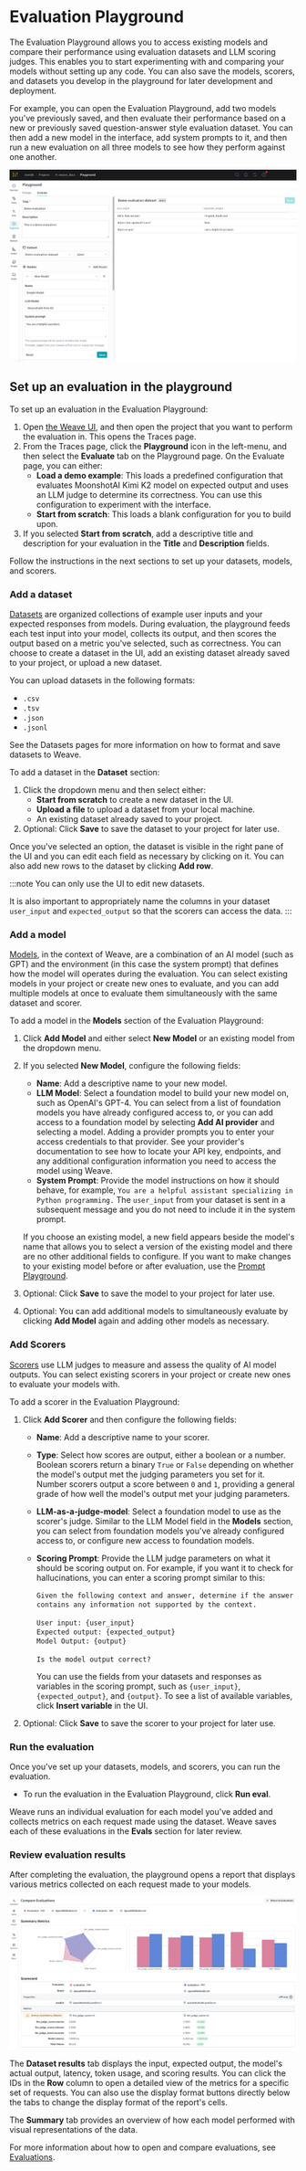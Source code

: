 # Evaluation Playground

The Evaluation Playground allows you to access existing models and compare their performance using evaluation datasets and LLM scoring judges. This enables you to start experimenting with and comparing your models without setting up any code. You can also save the models, scorers, and datasets you develop in the playground for later development and deployment.

For example, you can open the Evaluation Playground, add two models you've previously saved, and then evaluate their performance based on a new or previously saved question-answer style evaluation dataset. You can then add a new model in the interface, add system prompts to it, and then run a new evaluation on all three models to see how they perform against one another.

![Evaluation Playground Interface](../evaluation/img/eval-playground-ui.png)

## Set up an evaluation in the playground

To set up an evaluation in the Evaluation Playground:

1. Open [the Weave UI](https://wandb.ai/wandb/quickstart_playground/weave/playground), and then open the project that you want to perform the evaluation in. This opens the Traces page. 
2. From the Traces page, click the **Playground** icon in the left-menu, and then select the **Evaluate** tab on the Playground page. On the Evaluate page, you can either: 
    * **Load a demo example**: This loads a predefined configuration that evaluates MoonshotAI Kimi K2 model on expected output and uses an LLM judge to determine its correctness. You can use this configuration to experiment with the interface.
    * **Start from scratch**: This loads a blank configuration for you to build upon.
3. If you selected **Start from scratch**, add a descriptive title and description for your evaluation in the **Title** and **Description** fields.

Follow the instructions in the next sections to set up your datasets, models, and scorers.

### Add a dataset

[Datasets](../core-types/datasets) are organized collections of example user inputs and your expected responses from models. During evaluation, the playground feeds each test input into your model, collects its output, and then scores the output based on a metric you've selected, such as correctness. You can choose to create a dataset in the UI, add an existing dataset already saved to your project, or upload a new dataset.

You can upload datasets in the following formats:

* `.csv`
* `.tsv` 
* `.json`
* `.jsonl`

See the Datasets pages for more information on how to format and save datasets to Weave.

To add a dataset in the **Dataset** section: 

1. Click the dropdown menu and then select either: 
    * **Start from scratch** to create a new dataset in the UI.
    * **Upload a file** to upload a dataset from your local machine.
    * An existing dataset already saved to your project.
2. Optional: Click **Save** to save the dataset to your project for later use.

Once you've selected an option, the dataset is visible in the right pane of the UI and you can edit each field as necessary by clicking on it. You can also add new rows to the dataset by clicking **Add row**.

:::note
You can only use the UI to edit new datasets. 

It is also important to appropriately name the columns in your dataset `user_input` and `expected_output` so that the scorers can access the data.
:::

### Add a model

[Models](https://weave-docs.wandb.ai/guides/core-types/models), in the context of Weave, are a combination of an AI model (such as GPT) and the environment (in this case the system prompt) that defines how the model will operates during the evaluation. You can select existing models in your project or create new ones to evaluate, and you can add multiple models at once to evaluate them simultaneously with the same dataset and scorer.

To add a model in the **Models** section of the Evaluation Playground:

1. Click **Add Model** and either select **New Model** or an existing model from the dropdown menu.
2. If you selected **New Model**, configure the following fields:
    * **Name**: Add a descriptive name to your new model.
    * **LLM Model**: Select a foundation model to build your new model on, such as OpenAI's GPT-4. You can select from a list of foundation models you have already configured access to, or you can add access to a foundation model by selecting **Add AI provider** and selecting a model. Adding a provider prompts you to enter your access credentials to that provider. See your provider's documentation to see how to locate your API key, endpoints, and any additional configuration information you need to access the model using Weave.
    * **System Prompt**: Provide the model instructions on how it should behave, for example, `You are a helpful assistant specializing in Python programming.` The `user_input` from your dataset is sent in a subsequent message and you do not need to include it in the system prompt.

    If you choose an existing model, a new field appears beside the model's name that allows you to select a version of the existing model and there are no other additional fields to configure. If you want to make changes to your existing model before or after evaluation, use the [Prompt Playground](../tools/playground.md).

3. Optional: Click **Save** to save the model to your project for later use.
4. Optional: You can add additional models to simultaneously evaluate by clicking **Add Model** again and adding other models as necessary.

### Add Scorers

[Scorers](../evaluation/scorers) use LLM judges to measure and assess the quality of AI model outputs. You can select existing scorers in your project or create new ones to evaluate your models with.

To add a scorer in the Evaluation Playground: 

1. Click **Add Scorer** and then configure the following fields:
    * **Name**: Add a descriptive name to your scorer.
    * **Type**: Select how scores are output, either a boolean or a number. Boolean scorers return a binary `True` or `False` depending on whether the model's output met the judging parameters you set for it. Number scorers output a score between `0` and `1`, providing a general grade of how well the model's output met your judging parameters.
    * **LLM-as-a-judge-model**: Select a foundation model to use as the scorer's judge. Similar to the LLM Model field in the **Models** section, you can select from foundation models you've already configured access to, or configure new access to foundation models.
    * **Scoring Prompt**: Provide the LLM judge parameters on what it should be scoring output on. For example, if you want it to check for hallucinations, you can enter a scoring prompt similar to this:

        ```
        Given the following context and answer, determine if the answer contains any information not supported by the context.

        User input: {user_input}
        Expected output: {expected_output}
        Model Output: {output}

        Is the model output correct?
        ```

        You can use the fields from your datasets and responses as variables in the scoring prompt, such as `{user_input}`, `{expected_output}`, and `{output}`. To see a list of available variables, click **Insert variable** in the UI.

2. Optional: Click **Save** to save the scorer to your project for later use.

### Run the evaluation

Once you've set up your datasets, models, and scorers, you can run the evaluation. 

* To run the evaluation in the Evaluation Playground, click **Run eval**. 

Weave runs an individual evaluation for each model you've added and collects metrics on each request made using the dataset. Weave saves each of these evaluations in the **Evals** section for later review.

### Review evaluation results

After completing the evaluation, the playground opens a report that displays various metrics collected on each request made to your models.

![Evals hero](../../../static/img/evals-hero.png)

The **Dataset results** tab displays the input, expected output, the model's actual output, latency, token usage, and scoring results. You can click the IDs in the **Row** column to open a detailed view of the metrics for a specific set of requests. You can also use the display format buttons directly below the tabs to change the display format of the report's cells.

The **Summary** tab provides an overview of how each model performed with visual representations of the data.

For more information about how to open and compare evaluations, see [Evaluations](../core-types/evaluations).